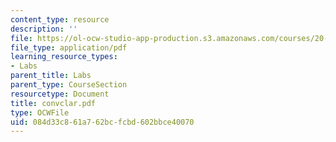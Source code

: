 ```yaml
---
content_type: resource
description: ''
file: https://ol-ocw-studio-app-production.s3.amazonaws.com/courses/20-309-biological-engineering-ii-instrumentation-and-measurement-fall-2006/084d33c861a762bcfcbd602bbce40070_convclar.pdf
file_type: application/pdf
learning_resource_types:
- Labs
parent_title: Labs
parent_type: CourseSection
resourcetype: Document
title: convclar.pdf
type: OCWFile
uid: 084d33c8-61a7-62bc-fcbd-602bbce40070
---
```

